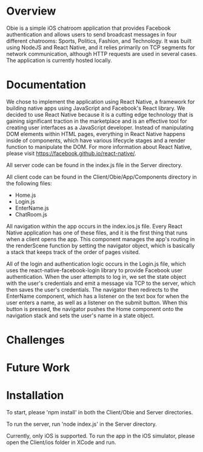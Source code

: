 # Overview

Obie is a simple iOS chatroom application that provides Facebook authentication and allows users to send broadcast messages in four different chatrooms: Sports, Politics, Fashion, and Technology. It was built using NodeJS and React Native, and it relies primarily on TCP segments for network communication, although HTTP requests are used in several cases. The application is currently hosted locally.

# Documentation

We chose to implement the application using React Native, a framework for building native apps using JavaScript and Facebook's React library. We decided to use React Native because it is a cutting edge technology that is gaining significant traction in the marketplace and is an effective tool for creating user interfaces as a JavaScript developer. Instead of manipulating DOM elements within HTML pages, everything in React Native happens inside of components, which have various lifecycle stages and a render function to manipulate the DOM. For more information about React Native, please visit https://facebook.github.io/react-native/.

All server code can be found in the index.js file in the Server directory.

All client code can be found in the Client/Obie/App/Components directory in the following files:
- Home.js
- Login.js
- EnterName.js
- ChatRoom.js

All navigation within the app occurs in the index.ios.js file. Every React Native application has one of these files, and it is the first thing that runs when a client opens the app. This component manages the app's routing in the renderScene function by setting the navigator object, which is basically a stack that keeps track of the order of pages visited.

All of the login and authentication logic occurs in the Login.js file, which uses the react-native-facebook-login library to provide Facebook user authentication. When the user attempts to log in, we set the state object with the user's credentials and emit a message via TCP to the server, which then saves the user's credentials. The navigator then redirects to the EnterName component, which has a listener on the text box for when the user enters a name, as well as a listener on the submit button. When this button is pressed, the navigator pushes the Home component onto the navigation stack and sets the user's name in a state object.



# Challenges

# Future Work

# Installation

To start, please 'npm install' in both the Client/Obie and Server directories.

To run the server, run 'node index.js' in the Server directory.

Currently, only iOS is supported. To run the app in the iOS simulator, please open the Client/ios folder in XCode and run.
